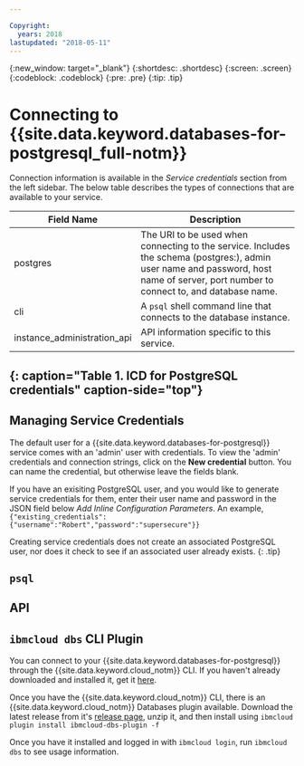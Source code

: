 ```yaml
---

Copyright:
  years: 2018
lastupdated: "2018-05-11"
---
```


{:new_window: target="_blank"}
{:shortdesc: .shortdesc}
{:screen: .screen}
{:codeblock: .codeblock}
{:pre: .pre}
{:tip: .tip}

# Connecting to {{site.data.keyword.databases-for-postgresql_full-notm}}

Connection information is available in the _Service credentials_ section from the left sidebar. The below table describes the types of connections that are available to your service.

Field Name | Description
----------|-----------
postgres | The URI to be used when connecting to the service. Includes the schema (postgres:), admin user name and password, host name of server, port number to connect to, and database name.
cli | A `psql` shell command line that connects to the database instance.
instance_administration_api | API information specific to this service.
{: caption="Table 1. ICD for PostgreSQL credentials" caption-side="top"}
--------

## Managing Service Credentials

The default user for a {{site.data.keyword.databases-for-postgresql}} service comes with an 'admin' user with credentials. To view the 'admin' credentials and connection strings, click on the **New credential** button. You can name the credential, but otherwise leave the fields blank.

If you have an exisiting PostgreSQL user, and you would like to generate service credentials for them, enter their user name and password in the JSON field below _Add Inline Configuration Parameters_. An example, `{"existing_credentials":{"username":"Robert","password":"supersecure"}}`

Creating service credentials does not create an associated PostgreSQL user, nor does it check to see if an associated user already exists.
{: .tip}

## `psql`


## API


## `ibmcloud dbs` CLI Plugin

You can connect to your {{site.data.keyword.databases-for-postgresql}} through the {{site.data.keyword.cloud_notm}} CLI. If you haven't already downloaded and installed it, get it [here](https://console.bluemix.net/docs/cli/index.html#overview).

Once you have the {{site.data.keyword.cloud_notm}} CLI, there is an {{site.data.keyword.cloud_notm}} Databases plugin available. Download the latest release from it's [release page](https://github.ibm.com/compose/ibmcloud-dbs-plugin/releases), unzip it, and then install using 
`ibmcloud plugin install ibmcloud-dbs-plugin -f`

Once you have it installed and logged in with `ibmcloud login`, run `ibmcloud dbs` to see usage information.
